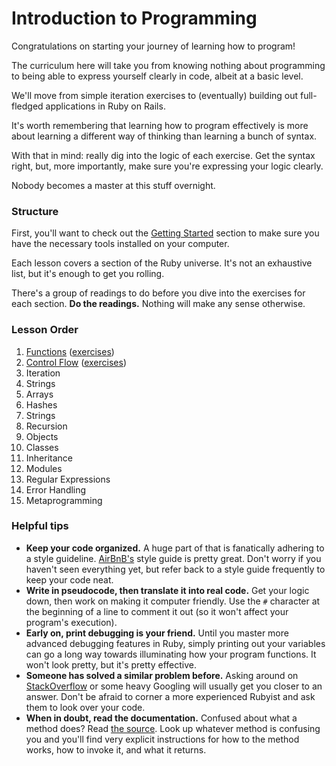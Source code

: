 # Introduction to Programming

Congratulations on starting your journey of learning how to program!

The curriculum here will take you from knowing nothing about programming to being able to express yourself clearly in code, albeit at a basic level.

We'll move from simple iteration exercises to (eventually) building out full-fledged applications in Ruby on Rails.

It's worth remembering that learning how to program effectively is more about learning a different way of thinking than learning a bunch of syntax.

With that in mind: really dig into the logic of each exercise. Get the syntax right, but, more importantly, make sure you're expressing your logic clearly.

Nobody becomes a master at this stuff overnight.

### Structure

First, you'll want to check out the [Getting Started](readings/getting_started.md) section to make sure you have the necessary tools installed on your computer.

Each lesson covers a section of the Ruby universe. It's not an exhaustive list, but it's enough to get you rolling.

There's a group of readings to do before you dive into the exercises for each section. **Do the readings.** Nothing will make any sense otherwise.

### Lesson Order

1. [Functions](readings/function_readings.md) ([exercises](exercises/function_exercises.md))
2. [Control Flow](readings/control_flow_readings.md) ([exercises](exercises/control_flow_exercises.md))
3. Iteration
4. Strings
5. Arrays
6. Hashes
7. Strings
8. Recursion
9. Objects
10. Classes
11. Inheritance
12. Modules
13. Regular Expressions
14. Error Handling
15. Metaprogramming

### Helpful tips

* **Keep your code organized.** A huge part of that is fanatically adhering to a style guideline. [AirBnB's](https://github.com/airbnb/ruby) style guide is pretty great. Don't worry if you haven't seen everything yet, but refer back to a style guide frequently to keep your code neat.
* **Write in pseudocode, then translate it into real code.** Get your logic down, then work on making it computer friendly. Use the `#` character at the beginning of a line to comment it out (so it won't affect your program's execution).
* **Early on, print debugging is your friend.** Until you master more advanced debugging features in Ruby, simply printing out your variables can go a long way towards illuminating how your program functions. It won't look pretty, but it's pretty effective.
* **Someone has solved a similar problem before.** Asking around on [StackOverflow](https://stackoverflow.com) or some heavy Googling will usually get you closer to an answer. Don't be afraid to corner a more experienced Rubyist and ask them to look over your code.
* **When in doubt, read the documentation.** Confused about what a method does? Read [the source](http://ruby-doc.org/core-2.1.0/). Look up whatever method is confusing you and you'll find very explicit instructions for how to the method works, how to invoke it, and what it returns.
